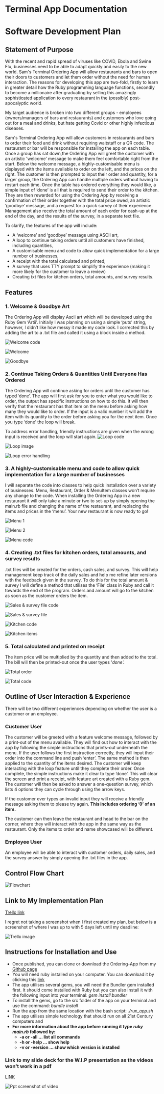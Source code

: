 # Terminal App Documentation

# **Software Development Plan**

## **Statement of Purpose**

With the recent and rapid spread of viruses like COVID, Ebola and Swine Flu, businesses need to be able to adapt quickly and easily to the new world. Sam's Terminal Ordering App will allow restaurants and bars to open their doors to customers and let them order without the need for human interaction. The reasons for developing this app are two-fold, firstly to learn in greater detail how the Ruby programming language functions, secondly to become a millionaire after graduating by selling this amazingly sophisticated application to every restaurant in the (possibly) post-apocalyptic world.

My target audience is broken into two different groups - employees (owners/managers of bars and restaurants) and customers who love going out for a meal and drinks, but hate getting Covid or other highly infectious diseases.

Sam's Terminal Ordering App will allow customers in restaurants and bars to order their food and drink without requiring waitstaff or a QR code. The restaurant or bar will be responsible for installing the app on each table. Once a group has sat down,the Ordering App will greet the customer with an artistic 'welcome' message to make them feel comfortable right from the start. Below the welcome message, a highly-customisable menu is displayed with the items available to order on the left, and the prices on the right. The customer is then prompted to input their order and quantity, for a larger group, the Ordering App can handle multiple orders without having to restart each time. Once the table has ordered everything they would like, a simple input of ‘done’ is all that is required to send their order to the kitchen. They are then rewarded for using the Ordering App by receiving a confirmation of their order together with the total price owed, an artistic ‘goodbye’ message, and a request for a quick survey of their experience. Management also receive the total amount of each order for cash-up at the end of the day, and the results of the survey, in a separate text file.

To clarify, the features of the app will include:

- A ‘welcome’ and ‘goodbye’ message using ASCII art,
- A loop to continue taking orders until all customers have finished, including quantities,
- A customisable menu and code to allow quick implementation for a large number of businesses,
- A receipt with the total calculated and printed,
- A survey that uses TTY prompt to simplify the experience (making it more likely for the customer to leave a review)
- Creating txt files for kitchen orders, total amounts, and survey results.

## **Features**

### **1. Welcome & Goodbye Art**

The Ordering App will display Ascii art which will be developed using the Ruby Gem ‘Artii’. Initially I was planning on using a simple ‘puts’ string, however, I didn’t like how messy it made my code look.  I corrected this by adding the art to a .txt file and called it using a block inside a method.

![Welcome code](./docs/welcome_code.png)

![Welcome ](./docs/welcome_image.png)

![Goodbye](./docs/bye_code.png)

### **2. Continue Taking Orders & Quantities Until Everyone Has Ordered**

The Ordering App will continue asking for orders until the customer has typed ‘done’. The app will first ask for you to enter what you would like to order, the output has specific instructions on how to do this. It will then verify that the restaurant has that item on the menu before asking how many they would like to order. If the input is a valid number it will add the item with its quantity to the order before asking you for the next item. Once you type ‘done’ the loop will break.

To address error handling, friendly instructions are given when the wrong input is received and the loop will start again.
![Loop code](./docs/loop_1.png)

![Loop image](./docs/loop_2.png)

![Loop error handling](./docs/loop_3.png)

### **3. A highly-customisable menu and code to allow quick implementation for a large number of businesses**

I will separate the code into classes to help quick installation over a variety of businesses. Menu, Restaurant, Order & MenuItem classes won’t require any change to the code. When installing the Ordering App in a new restaurant it will only take a minute or two to set-up by simply opening the main.rb file and changing the name of the restaurant, and replacing the items and prices in the ‘menu’. Your new restaurant is now ready to go!

![Menu 1](./docs/menu_1.png)

![Menu 2](./docs/menu_2.png)

![Menu code](./docs/menu_3.png)

### **4. Creating .txt files for kitchen orders, total amounts, and survey results**

.txt files will be created for the orders, cash sales, and survey. This will help management keep track of the daily sales and help me refine later versions with the feedback given in the survey. To do this for the total amount & survey I will define a method that utilises the ‘File’ class in Ruby and call it towards the end of the program. Orders and amount will go to the kitchen as soon as the customer orders the item.

![Sales & survey file code](./docs/txt_file_code.png)

![Sales & survey file](./docs/text_file_2.png)

![Kitchen code](./docs/kitchen_code.png)

![Kitchen items](./docs/kitchen_items.png)

### **5. Total calculated and printed on receipt**

The item price will be multiplied by the quantity and then added to the total.  The bill will then be printed-out once the user types '*done'.*

![Total order](./docs/order_total.png)

![Total code](./docs/total_code.png)

## **Outline of User Interaction & Experience**

There will be two different experiences depending on whether the user is a customer or an employee. 

### **Customer User**

The customer will be greeted with a feature welcome message, followed by a print-out of the menu available. They will find out how to interact with the app by following the simple instructions that prints-out underneath the menu. If the user follows the first instruction correctly, they will input their order into the command line and push ‘enter’. The same method is then applied to the quantity of the items desired. The customer will keep interacting with the loop feature until they complete their order. Once complete, the simple instructions make it clear to type ‘done’. This will clear the screen and print a receipt, with feature art created with a Ruby gem. The customer will then be asked to answer a one-question survey, which lists 4 options they can cycle through using the arrow keys.

If the customer ever types an invalid input they will receive a friendly message asking them to please try again. **This includes ordering ‘0’ of an item.**

The customer can then leave the restaurant and head to the bar on the corner, where they will interact with the app in the same way as the restaurant. Only the items to order and name showcased will be different.

### **Employee User**

An employee will be able to interact with customer orders, daily sales, and the survey answer by simply opening the .txt files in the app.

## **Control Flow Chart**

![Flowchart](./docs/flowchart.png)

## **Link to My Implementation Plan**

[Trello link](https://trello.com/b/GQvPB7Hp/terminal-ordering-app)

I regret not taking a screenshot when I first created my plan, but below is a screenshot of where I was up to with 5 days left until my deadline:


![Trello image](./docs/trello.png)

## **Instructions for Installation and Use**

- Once published, you can clone or download the Ordering-App from my [Github page](https://github.com/samhammond87/ruby-terminal-ordering-app)
- You will need ruby installed on your computer. You can download it by clicking this [link](https://www.ruby-lang.org/en/)
- The app utilises several gems, you will need the Bundler gem installed first. It should come installed with Ruby but you can also install it with the following input into your terminal: *gem install bundler*
- To install the gems, go to the src folder of the app on your terminal and use the command: *bundle install*
- Run the app from the same location with the bash script: *./run_app.sh*
- The app utilises simple technology that should run on all 21st Century computers and 
- **For more information about the app before running it type *ruby main.rb* followed by:**
    - **-a or -all ... list all commands**
    - **-h or -help ... show help**
    - **-v or -version ... show which version is installed**

### **Link to my slide deck for the W.I.P presentation as the videos won’t work in a pdf**

[LINK](https://www.canva.com/design/DAEJNnNKIL8/aaF75F60VgUJKEfFVg8fWg/view?utm_content=DAEJNnNKIL8&utm_campaign=designshare&utm_medium=link&utm_source=publishsharelink)

![Ppt screenshot of video](./docs/ppt_screenshot.png)